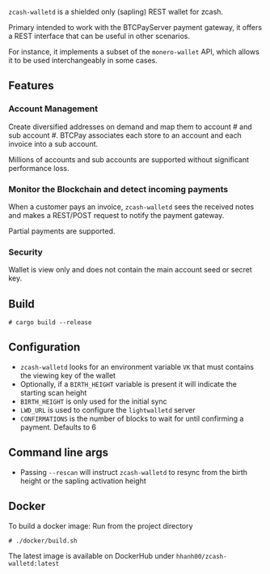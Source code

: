 `zcash-walletd` is a shielded only (sapling) REST wallet
for zcash.

Primary intended to work with the BTCPayServer payment gateway,
it offers a REST interface that can be useful in other scenarios.

For instance, it implements a subset of the `monero-wallet` API,
which allows it to be used interchangeably in some cases.

## Features

### Account Management

Create diversified addresses on demand and map them to account # 
and sub account #. BTCPay associates each store to an account and
each invoice into a sub account.

Millions of accounts and sub accounts are supported without significant performance loss.

### Monitor the Blockchain and detect incoming payments

When a customer pays an invoice, `zcash-walletd` sees the received
notes and makes a REST/POST request to notify the payment gateway.

Partial payments are supported.

### Security

Wallet is view only and does not contain the main account seed or secret key.

## Build

```
# cargo build --release
```

## Configuration

- `zcash-walletd` looks for an environment variable `VK` that must contains the viewing key of the wallet
- Optionally, if a `BIRTH_HEIGHT` variable is present it will indicate the starting scan height
- `BIRTH_HEIGHT` is only used for the initial sync
- `LWD_URL` is used to configure the `lightwalletd` server
- `CONFIRMATIONS` is the number of blocks to wait for until confirming a payment. Defaults to 6

## Command line args

- Passing `--rescan` will instruct `zcash-walletd` to resync from the birth height or the sapling activation
height

## Docker

To build a docker image: Run from the project directory

```
# ./docker/build.sh
```

The latest image is available on DockerHub under `hhanh00/zcash-walletd:latest`
